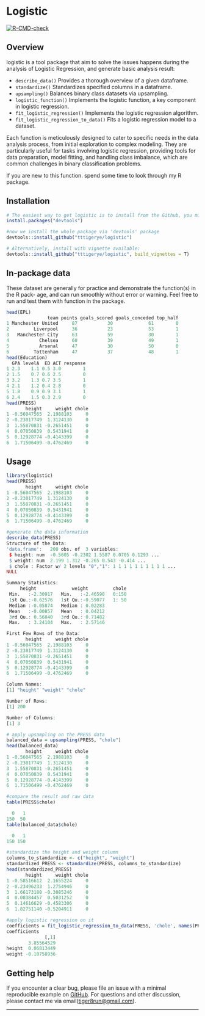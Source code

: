 # Logistic 


<!-- badges: start -->
<!-- badges will be added here by usethis -->
[![R-CMD-check](https://github.com/tttigerye/logistic/actions/workflows/R-CMD-check.yaml/badge.svg)](https://github.com/tttigerye/logistic/actions/workflows/R-CMD-check.yaml)
<!-- badges: end -->

## Overview

logistic is a tool package that aim to solve the issues happens during the analysis
of Logistic Regression, and generate basic analysis result:

- `describe_data()` Provides a thorough overview of a given dataframe.
- `standardize()` Standardizes specified columns in a dataframe.
- `upsampling()`  Balances binary class datasets via upsampling.
- `logistic_function()` Implements the logistic function, a key component in logistic regression.
- `fit_logistic_regression()` Implements the logistic regression algorithm.
- `fit_logistic_regression_to_data()` Fits a logistic regression model to a dataset.

Each function is meticulously designed to cater to specific needs in the data analysis process, from initial exploration to complex modeling. They are particularly useful for tasks involving logistic regression, providing tools for data preparation, model fitting, and handling class imbalance, which are common challenges in binary classification problems.

If you are new to this function. spend some time to look through my R package.

## Installation

``` r
# The easiest way to get logistic is to install from the Github, you might want to download 'devtools' package first:
install.packages("devtools")

#now we install the whole package via 'devtools' package
devtools::install_github("tttigerye/logistic")

# Alternatively, install with vignette available:
devtools::install_github("tttigerye/logistic", build_vignettes = T)
```

## In-package data
These dataset are generally for practice and demonstrate the function(s) in the R pack-
age, and can run smoothly without error or warning. Feel free to run and test them with function in the package.
``` r
head(EPL)
               team points goals_scored goals_conceded top_half
1 Manchester United     87           30             61        0
2         Liverpool     36           23             53        1
3   Manchester City     63           59             30        1
4           Chelsea     60           39             49        1
5           Arsenal     47           30             50        0
6         Tottenham     47           37             48        1
head(Education)
  GPA levelA  ED ACT response
1 2.3    1.1 0.5 3.0        1
2 1.5    0.7 0.6 2.5        0
3 3.2    1.3 0.7 3.5        1
4 2.1    1.2 0.4 2.8        0
5 1.8    0.9 0.9 3.1        1
6 2.4    1.5 0.3 2.9        0
head(PRESS)
       height     weight chole
1 -0.56047565  2.1988103     0
2 -0.23017749  1.3124130     0
3  1.55870831 -0.2651451     0
4  0.07050839  0.5431941     0
5  0.12928774 -0.4143399     0
6  1.71506499 -0.4762469     0

``` 

## Usage
``` r
library(logistic)
head(PRESS)
       height     weight chole
1 -0.56047565  2.1988103     0
2 -0.23017749  1.3124130     0
3  1.55870831 -0.2651451     0
4  0.07050839  0.5431941     0
5  0.12928774 -0.4143399     0
6  1.71506499 -0.4762469     0

#generate the data information
describe_data(PRESS)
Structure of the Data:
'data.frame':	200 obs. of  3 variables:
 $ height: num  -0.5605 -0.2302 1.5587 0.0705 0.1293 ...
 $ weight: num  2.199 1.312 -0.265 0.543 -0.414 ...
 $ chole : Factor w/ 2 levels "0","1": 1 1 1 1 1 1 1 1 1 1 ...
NULL

Summary Statistics:
     height             weight         chole  
 Min.   :-2.30917   Min.   :-2.46590   0:150  
 1st Qu.:-0.62576   1st Qu.:-0.59077   1: 50  
 Median :-0.05874   Median : 0.02283          
 Mean   :-0.00857   Mean   : 0.04212          
 3rd Qu.: 0.56840   3rd Qu.: 0.71482          
 Max.   : 3.24104   Max.   : 2.57146          

First Few Rows of the Data:
       height     weight chole
1 -0.56047565  2.1988103     0
2 -0.23017749  1.3124130     0
3  1.55870831 -0.2651451     0
4  0.07050839  0.5431941     0
5  0.12928774 -0.4143399     0
6  1.71506499 -0.4762469     0

Column Names:
[1] "height" "weight" "chole" 

Number of Rows:
[1] 200

Number of Columns:
[1] 3

# apply upsampling on the PRESS data
balanced_data = upsampling(PRESS, "chole")
head(balanced_data)
       height     weight chole
1 -0.56047565  2.1988103     0
2 -0.23017749  1.3124130     0
3  1.55870831 -0.2651451     0
4  0.07050839  0.5431941     0
5  0.12928774 -0.4143399     0
6  1.71506499 -0.4762469     0

#compare the result and raw data
table(PRESS$chole)

  0   1 
150  50 
table(balanced_data$chole)

  0   1 
150 150 

#standardize the height and weight column
columns_to_standardize <- c("height", "weight")
standardized_PRESS <- standardize(PRESS, columns_to_standardize)
head(standardized_PRESS)
       height     weight chole
1 -0.58516612  2.1655224     0
2 -0.23496233  1.2754946     0
3  1.66173180 -0.3085246     0
4  0.08384457  0.5031252     0
5  0.14616629 -0.4583306     0
6  1.82751140 -0.5204911     0

#apply logistic regression on it
coefficients = fit_logistic_regression_to_data(PRESS, 'chole', names(PRESS)[0:2])
coefficients
              [,1]
        3.85564529
height  0.06813449
weight -0.10758936
```

## Getting help

If you encounter a clear bug, please file an issue with a minimal
reproducible example on
[GitHub](https://github.com/tttiger/logistic). For questions and
other discussion, please contact me via email(tiger8run@gmail.com).

------------------------------------------------------------------------





